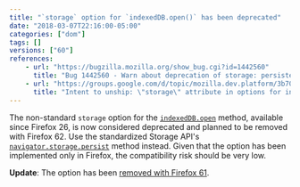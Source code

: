 ```yaml
---
title: "`storage` option for `indexedDB.open()` has been deprecated"
date: "2018-03-07T22:16:00-05:00"
categories: ["dom"]
tags: []
versions: ["60"]
references:
    - url: "https://bugzilla.mozilla.org/show_bug.cgi?id=1442560"
      title: "Bug 1442560 - Warn about deprecation of storage: persistent"
    - url: "https://groups.google.com/d/topic/mozilla.dev.platform/3b700_oeAzo/discussion"
      title: "Intent to unship: \"storage\" attribute in options for indexedDB.open()"
---
```

The non-standard `storage` option for the [`indexedDB.open`](https://developer.mozilla.org/docs/Web/API/IDBFactory/open) method, available since Firefox 26, is now considered deprecated and planned to be removed with Firefox 62. Use the standardized Storage API's [`navigator.storage.persist`](https://developer.mozilla.org/docs/Web/API/StorageManager/persist) method instead. Given that the option has been implemented only in Firefox, the compatibility risk should be very low.

**Update**: The option has been [removed with Firefox 61](https://www.fxsitecompat.com/en-CA/docs/2018/storage-option-for-indexeddb-open-has-been-removed/).
